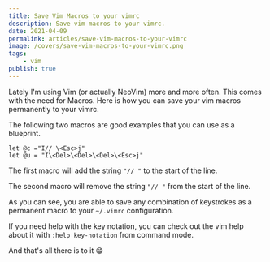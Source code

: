 ```yaml
---
title: Save Vim Macros to your vimrc
description: Save vim macros to your vimrc.
date: 2021-04-09
permalink: articles/save-vim-macros-to-your-vimrc
image: /covers/save-vim-macros-to-your-vimrc.png
tags: 
    - vim
publish: true
---
```


Lately I'm using Vim (or actually NeoVim) more and more often. This comes with the need for Macros. Here is how you can save your vim macros permanently to your vimrc.

<!-- more -->

The following two macros are good examples that you can use as a blueprint.

```
let @c ="I// \<Esc>j"
let @u = "I\<Del>\<Del>\<Del>\<Esc>j"
```

The first macro will add the string `"// "` to the start of the line.

The second macro will remove the string `"// "` from the start of the line. 

As you can see, you are able to save any combination of keystrokes as a permanent macro to your `~/.vimrc` configuration.

If you need help with the key notation, you can check out the vim help about it with `:help key-notation` from command mode.

And that's all there is to it 😁